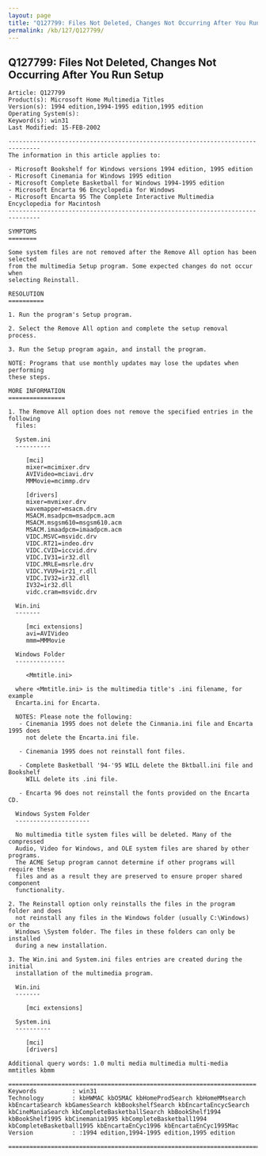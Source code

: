 ```yaml
---
layout: page
title: "Q127799: Files Not Deleted, Changes Not Occurring After You Run Setup"
permalink: /kb/127/Q127799/
---
```


## Q127799: Files Not Deleted, Changes Not Occurring After You Run Setup

	Article: Q127799
	Product(s): Microsoft Home Multimedia Titles
	Version(s): 1994 edition,1994-1995 edition,1995 edition
	Operating System(s): 
	Keyword(s): win31
	Last Modified: 15-FEB-2002
	
	-------------------------------------------------------------------------------
	The information in this article applies to:
	
	- Microsoft Bookshelf for Windows versions 1994 edition, 1995 edition 
	- Microsoft Cinemania for Windows 1995 edition 
	- Microsoft Complete Basketball for Windows 1994-1995 edition 
	- Microsoft Encarta 96 Encyclopedia for Windows 
	- Microsoft Encarta 95 The Complete Interactive Multimedia Encyclopedia for Macintosh 
	-------------------------------------------------------------------------------
	
	SYMPTOMS
	========
	
	Some system files are not removed after the Remove All option has been selected
	from the multimedia Setup program. Some expected changes do not occur when
	selecting Reinstall.
	
	RESOLUTION
	==========
	
	1. Run the program's Setup program.
	
	2. Select the Remove All option and complete the setup removal process.
	
	3. Run the Setup program again, and install the program.
	
	NOTE: Programs that use monthly updates may lose the updates when performing
	these steps.
	
	MORE INFORMATION
	================
	
	1. The Remove All option does not remove the specified entries in the following
	  files:
	
	  System.ini
	  ----------
	
	     [mci]
	     mixer=mcimixer.drv
	     AVIVideo=mciavi.drv
	     MMMovie=mcimmp.drv
	
	     [drivers]
	     mixer=mvmixer.drv
	     wavemapper=msacm.drv
	     MSACM.msadpcm=msadpcm.acm
	     MSACM.msgsm610=msgsm610.acm
	     MSACM.imaadpcm=imaadpcm.acm
	     VIDC.MSVC=msvidc.drv
	     VIDC.RT21=indeo.drv
	     VIDC.CVID=iccvid.drv
	     VIDC.IV31=ir32.dll
	     VIDC.MRLE=msrle.drv
	     VIDC.YVU9=ir21_r.dll
	     VIDC.IV32=ir32.dll
	     IV32=ir32.dll
	     vidc.cram=msvidc.drv
	
	  Win.ini
	  -------
	
	     [mci extensions]
	     avi=AVIVideo
	     mmm=MMMovie
	
	  Windows Folder
	  --------------
	
	     <Mmtitle.ini>
	
	  where <Mmtitle.ini> is the multimedia title's .ini filename, for example
	  Encarta.ini for Encarta.
	
	  NOTES: Please note the following:
	   - Cinemania 1995 does not delete the Cinmania.ini file and Encarta 1995 does
	     not delete the Encarta.ini file.
	
	   - Cinemania 1995 does not reinstall font files.
	
	   - Complete Basketball '94-'95 WILL delete the Bktball.ini file and Bookshelf
	     WILL delete its .ini file.
	
	   - Encarta 96 does not reinstall the fonts provided on the Encarta CD.
	
	  Windows System Folder
	  ---------------------
	
	  No multimedia title system files will be deleted. Many of the compressed
	  Audio, Video for Windows, and OLE system files are shared by other programs.
	  The ACME Setup program cannot determine if other programs will require these
	  files and as a result they are preserved to ensure proper shared component
	  functionality.
	
	2. The Reinstall option only reinstalls the files in the program folder and does
	  not reinstall any files in the Windows folder (usually C:\Windows) or the
	  Windows \System folder. The files in these folders can only be installed
	  during a new installation.
	
	3. The Win.ini and System.ini files entries are created during the initial
	  installation of the multimedia program.
	
	  Win.ini
	  -------
	
	     [mci extensions]
	
	  System.ini
	  ----------
	
	     [mci]
	     [drivers]
	
	Additional query words: 1.0 multi media multimedia multi-media mmtitles kbmm
	
	======================================================================
	Keywords          : win31 
	Technology        : kbHWMAC kbOSMAC kbHomeProdSearch kbHomeMMsearch kbEncartaSearch kbGamesSearch kbBookshelfSearch kbEncartaEncycSearch kbCineManiaSearch kbCompleteBasketballSearch kbBookShelf1994 kbBookShelf1995 kbCinemania1995 kbCompleteBasketball1994 kbCompleteBasketball1995 kbEncartaEnCyc1996 kbEncartaEnCyc1995Mac
	Version           : :1994 edition,1994-1995 edition,1995 edition
	
	=============================================================================
	
